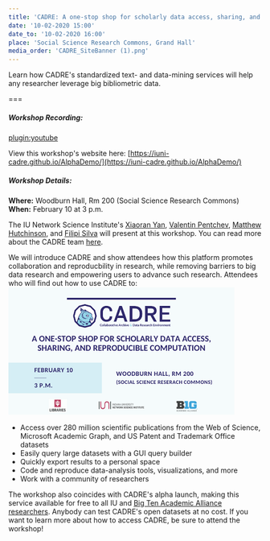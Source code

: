 ```yaml
---
title: 'CADRE: A one-stop shop for scholarly data access, sharing, and reproducible computation'
date: '10-02-2020 15:00'
date_to: '10-02-2020 16:00'
place: 'Social Science Research Commons, Grand Hall'
media_order: 'CADRE_SiteBanner (1).png'
---
```


Learn how CADRE's standardized text- and data-mining services will help any researcher leverage big bibliometric data.

===

##### Workshop Recording: 
[plugin:youtube](https://youtu.be/BZOqWYmzeD8)

View this workshop's website here: [https://iuni-cadre.github.io/AlphaDemo/](https://iuni-cadre.github.io/AlphaDemo/)

##### Workshop Details:

**Where:** Woodburn Hall, Rm 200 (Social Science Research Commons)  
**When:** February 10 at 3 p.m.  

The IU Network Science Institute's [Xiaoran Yan](https://iuni.iu.edu/about/people/person/xiaoran-yan), [Valentin Pentchev](https://iuni.iu.edu/about/people/person/valentin-pentchev), [Matthew Hutchinson](https://iuni.iu.edu/about/people/person/matthew-hutchinson), and [Filipi Silva](https://iuni.iu.edu/about/people/person/filipisilva) will present at this workshop. You can read more about the CADRE team [here](https://cadre.iu.edu/about-cadre/the-team).

We will introduce CADRE and show attendees how this platform promotes collaboration and reproducbility in research, while removing barriers to big data research and empowering users to advance such research. Attendees who will find out how to use CADRE to:![A banner with information about the workshop.](CADRE_SiteBanner%20%281%29.png?classes=float-right)  
* Access over 280 million scientific publications from the Web of Science, Microsoft Academic Graph, and US Patent and Trademark Office datasets
* Easily query large datasets with a GUI query builder
* Quickly export results to a personal space
* Code and reproduce data-analysis tools, visualizations, and more 
* Work with a community of researchers

The workshop also coincides with CADRE's alpha launch, making this service available for free to all IU and [Big Ten Academic Alliance researchers](https://cadre.iu.edu/work-with-us). Anybody can test CADRE's open datasets at no cost. If you want to learn more about how to access CADRE, be sure to attend the workshop!